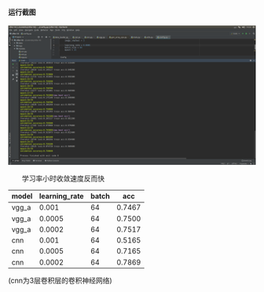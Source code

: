 #### 运行截图
![cifar10](https://raw.githubusercontent.com/misads/cifar10_cnn/master/docs/cifar10.png)  

　　学习率小时收敛速度反而快

|model|learning_rate|batch|acc|
|----|----|---|---|
| vgg_a | 0.001 | 64  | 0.7467 |
| vgg_a | 0.0005 | 64  | 0.7500 |
| vgg_a | 0.0002 | 64 | 0.7517 |
| cnn | 0.001 | 64 | 0.5165 |
| cnn | 0.0005 | 64 | 0.7165 |
| cnn | 0.0002 | 64 | 0.7869 |

(cnn为3层卷积层的卷积神经网络)
